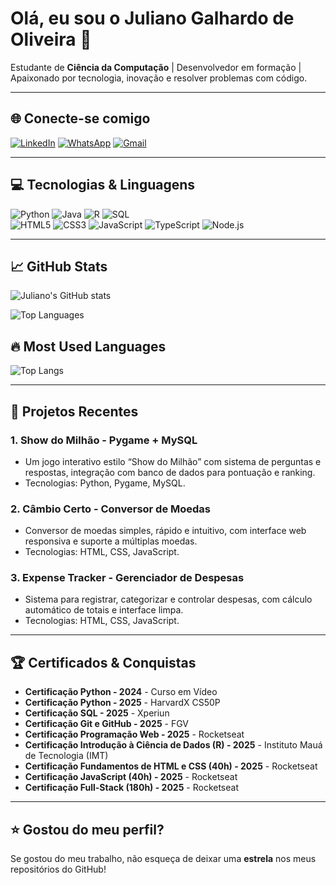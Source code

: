 # Olá, eu sou o Juliano Galhardo de Oliveira 👋

Estudante de **Ciência da Computação** | Desenvolvedor em formação | Apaixonado por tecnologia, inovação e resolver problemas com código.  

---

## 🌐 Conecte-se comigo
[![LinkedIn](https://img.shields.io/badge/LinkedIn-0077B5?style=for-the-badge&logo=linkedin&logoColor=white)](https://www.linkedin.com/in/juliano-galhardo-de-oliveira-5b05a035a/)
[![WhatsApp](https://img.shields.io/badge/WhatsApp-25D366?style=for-the-badge&logo=whatsapp&logoColor=white)](https://wa.me/5511994161012)
[![Gmail](https://img.shields.io/badge/Gmail-D14836?style=for-the-badge&logo=gmail&logoColor=white)](mailto:jgalhardodev@gmail.com)

---

## 💻 Tecnologias & Linguagens
![Python](https://img.shields.io/badge/Python-3776AB?style=for-the-badge&logo=python&logoColor=white)
![Java](https://img.shields.io/badge/Java-007396?style=for-the-badge&logo=java&logoColor=white)
![R](https://img.shields.io/badge/R-276DC3?style=for-the-badge&logo=r&logoColor=white)
![SQL](https://img.shields.io/badge/SQL-4479A1?style=for-the-badge&logo=sqlite&logoColor=white)  
![HTML5](https://img.shields.io/badge/HTML5-E34F26?style=for-the-badge&logo=html5&logoColor=white)
![CSS3](https://img.shields.io/badge/CSS3-1572B6?style=for-the-badge&logo=css3&logoColor=white)
![JavaScript](https://img.shields.io/badge/JavaScript-F7DF1E?style=for-the-badge&logo=javascript&logoColor=black)
![TypeScript](https://img.shields.io/badge/TypeScript-3178C6?style=for-the-badge&logo=typescript&logoColor=white)
![Node.js](https://img.shields.io/badge/Node.js-339933?style=for-the-badge&logo=node.js&logoColor=white)

---

## 📈 GitHub Stats
![Juliano's GitHub stats](https://github-readme-stats.vercel.app/api?username=jgalhardo9&show_icons=true&hide=issues&count_private=true&theme=radical)

![Top Languages](https://github-readme-stats.vercel.app/api/top-langs/?username=jgalhardo9&layout=compact&theme=radical)
## 🔥 Most Used Languages  
![Top Langs](https://github-readme-stats.vercel.app/api/top-langs/?username=jgalhardo9&layout=donut&langs_count=8&theme=radical)

---

## 🚀 Projetos Recentes

### 1. **Show do Milhão - Pygame + MySQL**
- Um jogo interativo estilo “Show do Milhão” com sistema de perguntas e respostas, integração com banco de dados para pontuação e ranking.
- Tecnologias: Python, Pygame, MySQL.

### 2. **Câmbio Certo - Conversor de Moedas**
- Conversor de moedas simples, rápido e intuitivo, com interface web responsiva e suporte a múltiplas moedas.
- Tecnologias: HTML, CSS, JavaScript.

### 3. **Expense Tracker - Gerenciador de Despesas**
- Sistema para registrar, categorizar e controlar despesas, com cálculo automático de totais e interface limpa.
- Tecnologias: HTML, CSS, JavaScript.

---

## 🏆 Certificados & Conquistas
- **Certificação Python - 2024** - Curso em Vídeo  
- **Certificação Python - 2025** - HarvardX CS50P  
- **Certificação SQL - 2025** - Xperiun  
- **Certificação Git e GitHub - 2025** - FGV  
- **Certificação Programação Web - 2025** - Rocketseat  
- **Certificação Introdução à Ciência de Dados (R) - 2025** - Instituto Mauá de Tecnologia (IMT)  
- **Certificação Fundamentos de HTML e CSS (40h) - 2025** - Rocketseat  
- **Certificação JavaScript (40h) - 2025** - Rocketseat  
- **Certificação Full-Stack (180h) - 2025** - Rocketseat  

---

## ⭐ Gostou do meu perfil?
Se gostou do meu trabalho, não esqueça de deixar uma **estrela** nos meus repositórios do GitHub!  
